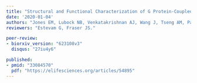```yaml
---
title: "Structural and Functional Characterization of G Protein-Coupled Receptors with Deep Mutational Scanning."
date: '2020-01-04'
authors: "Jones EM, Lubock NB, Venkatakrishnan AJ, Wang J, Tseng AM, Paggi JM, Latorraca NR, Cancilla D, Satyadi M, Davis JE, Babu MM, Dror RO, Kosuri S."
reviewers: "Estevam G, Fraser JS."

peer-review:
- biorxiv_version: "623108v3"
  disqus: "27iu4y6"

published:
- pmid: "33084570"
  pdf: "https://elifesciences.org/articles/54895"
---
```


